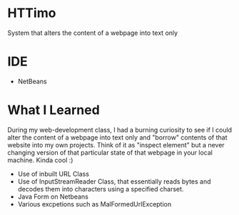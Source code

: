 # HTTimo
System that alters the content of a webpage into text only

# IDE

* NetBeans

# What I Learned

During my web-development class, I had a burning curiosity to see if I could alter the content of a webpage into text only and "borrow" contents of that website into my own projects.
Think of it as "inspect element" but a never changing version of that particular state of that webpage in your local machine. Kinda cool :)

* Use of inbuilt URL Class
* Use of InputStreamReader Class, that essentially reads bytes and decodes them into characters using a specified charset.
* Java Form on Netbeans
* Various excpetions such as MalFormedUrlException
